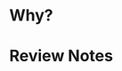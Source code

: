 <!-- brief description -->

# Why?

<!--
  Why these changes? Why now?

  See https://google.github.io/eng-practices/review/developer/cl-descriptions.html for pointers.
-->

# Review Notes

<!--
  Any useful guidelines for peer reviewers.
-->
